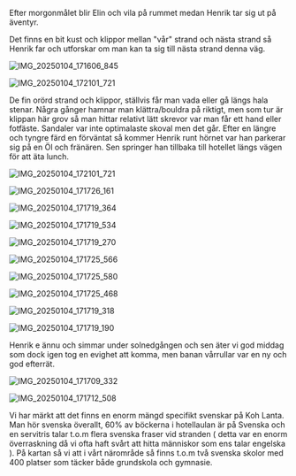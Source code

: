 Efter morgonmålet blir Elin och vila på rummet
medan Henrik tar sig ut på äventyr.

Det finns en bit kust och klippor mellan 
"vår" strand och nästa strand så Henrik far och
utforskar om man kan ta sig till nästa strand
denna väg.

![IMG_20250104_171606_845](https://github.com/user-attachments/assets/733ea05e-76f6-44f0-9f32-0b499c4fdbbf)

![IMG_20250104_172101_721](https://github.com/user-attachments/assets/034c895e-f806-43e6-bef7-28f58383e46a)


De fin orörd strand och klippor, ställvis
får man vada eller gå längs hala stenar.
Några gånger hamnar man klättra/bouldra på riktigt,
men som tur är klippan här grov så man hittar relativt
lätt skrevor var man får ett hand eller fotfäste.
Sandaler var inte optimalaste skoval men det går.
Efter en längre och tyngre färd en förväntat
så kommer Henrik runt hörnet var han parkerar sig
på en Öl och fränären. Sen springer han tillbaka till
hotellet längs vägen för att äta lunch.

![IMG_20250104_172101_721](https://github.com/user-attachments/assets/b3cf1c6e-72c0-4dc9-8321-cb1a2aa9aafb)


![IMG_20250104_171726_161](https://github.com/user-attachments/assets/a280d00e-2da0-4750-8068-59fd859f7a4c)


![IMG_20250104_171719_364](https://github.com/user-attachments/assets/900a0f35-a732-44ea-9736-ab81af26feae)


![IMG_20250104_171719_534](https://github.com/user-attachments/assets/861e1749-fb3b-428d-87bb-fbf2e6e4d197)


![IMG_20250104_171719_270](https://github.com/user-attachments/assets/281ca681-9a2c-449a-942e-3dfef484d067)


![IMG_20250104_171725_566](https://github.com/user-attachments/assets/927c3781-4f03-4651-ab6b-4eaec913f602)


![IMG_20250104_171725_580](https://github.com/user-attachments/assets/1d62b537-a672-4c2e-8674-5c3ab0f1ee22)


![IMG_20250104_171725_468](https://github.com/user-attachments/assets/bc4c9fa6-5088-4c29-802e-39b6c0696c11)


![IMG_20250104_171719_318](https://github.com/user-attachments/assets/6c467733-6938-473f-8a78-a7575a4ea72e)


![IMG_20250104_171719_190](https://github.com/user-attachments/assets/f3217332-8931-4278-9ac1-bd0883a69852)


Henrik e ännu och simmar under solnedgången 
och sen äter vi god middag som dock igen 
tog en evighet att komma, men banan vårrullar var en
ny och god efterrät.

![IMG_20250104_171709_332](https://github.com/user-attachments/assets/8e40eb92-67dc-4b7d-8eb9-474c023abe6b)

![IMG_20250104_171712_508](https://github.com/user-attachments/assets/5aacec4c-fee4-4fd6-80f7-6a0d5cae1259)


Vi har märkt att det finns en enorm mängd specifikt svenskar på Koh Lanta. Man hör svenska överallt, 60% av böckerna i hotellaulan är på Svenska och en servitris talar t.o.m flera svenska fraser vid stranden ( detta var en enorm överraskning då vi ofta haft svårt att hitta människor som ens talar engelska ). På kartan så vi att i vårt närområde så finns t.o.m två svenska skolor med 400 platser som täcker både grundskola och gymnasie.
